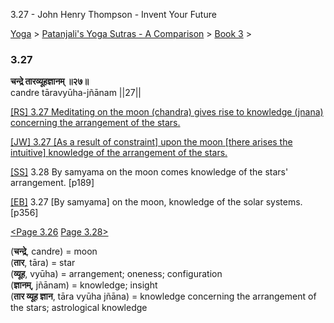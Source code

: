3.27 - John Henry Thompson - Invent Your Future   
    

[Yoga](../../../yoga.md)‎ > ‎[Patanjali's Yoga Sutras - A Comparison](../../patanjani.md)‎ > ‎[Book 3](../book-3.md)‎ > ‎

### 3.27

**चन्द्रे तारव्यूहज्ञानम् ॥२७॥**  
candre tāravyūha-jñānam ||27||  
  
  
[\[RS\] 3.27 Meditating on the moon (chandra) gives rise to knowledge (jnana) concerning the arrangement of the stars.](http://www.ashtangayoga.info/philosophy/yoga-sutra-patanjali/chapter-3/item/chandre-taravyuha-jnanam-27/)  
  
[\[JW\] 3.27 \[As a result of constraint\] upon the moon \[there arises the intuitive\] knowledge of the arrangement of the stars.](http://books.google.com/books?id=YzFImjtOxUwC&pg=PA260&ci=174%2C307%2C799%2C58&source=bookclip)  
  
[\[SS\]](http://www.amazon.com/Yoga-Sutras-Patanjali-Commentary-Satchidananda/dp/0932040381) 3.28 By samyama on the moon comes knowledge of the stars' arrangement. \[p189\]  
  
[\[EB\]](http://www.amazon.com/Yoga-Sutras-Patanjali-Translation-Commentary/dp/0865477361/ref=sr_1_1?ie=UTF8&s=books&qid=1250508322&sr=1-1) 3.27 \[By samyama\] on the moon, knowledge of the solar systems. \[p356\]  
  
  
[<Page 3.26](326.md)  [Page 3.28>](328.md)  
  
  

(**चन्द्रे**, candre) = moon  
(**तार**, tāra) = star  
(**व्यूह**, vyūha) = arrangement; oneness; configuration  
(**ज्ञानम्**, jñānam) = knowledge; insight  
(**तार व्यूह ज्ञान**, tāra vyūha jñāna) = knowledge concerning the arrangement of the stars; astrological knowledge

